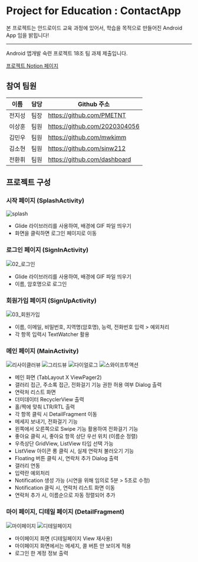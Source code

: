 # Project for Education : ContactApp

본 프로젝트는 안드로이드 교육 과정에 있어서, 학습을 목적으로 만들어진 Android App 임을 밝힙니다!






---





Android 앱개발 숙련 프로젝트 18조 팀 과제 제출입니다.



[프로젝트 Notion 페이지](https://www.notion.so/18-bc8dc20c3f994a419f2b01b67552e78d)





## 참여 팀원

| 이름   | 담당 | Github 주소                   |
| ------ | ---- | ----------------------------- |
| 전지성 | 팀장 | https://github.com/PMETNT     |
| 이상훈 | 팀원 | https://github.com/2020304056 |
| 김민우 | 팀원 | https://github.com/mwkimm     |
| 김소현 | 팀원 | https://github.com/sinw212    |
| 전환휘 | 팀원 | https://github.com/dashboard  |



## 프로젝트 구성

### 시작 페이지 (SplashActivity)

![splash](https://github.com/Team18Contact/ContactApp/assets/139109345/c3c80eb1-a5e2-4596-a016-d9c23aa93b68)
* Glide 라이브러리를 사용하여, 배경에 GIF 파일 띄우기
* 화면을 클릭하면 로그인 페이지로 이동





### 로그인 페이지 (SignInActivity)
![02_로그인](https://github.com/Team18Contact/ContactApp/assets/139109345/d021c5ce-d171-4b8f-abd0-9edde947f7d0)
* Glide 라이브러리를 사용하여, 배경에 GIF 파일 띄우기
* 이름, 암호명으로 로그인

### 회원가입 페이지 (SignUpActivity)
![03_회원가입](https://github.com/Team18Contact/ContactApp/assets/139109345/ca47c7ad-9f26-4832-8b1b-48360a8fb631)
* 이름, 이메일, 비밀번호, 지역명(암호명), 능력, 전화번호 입력 > 예외처리
* 각 항목 입력시 TextWatcher 활용




### 메인 페이지 (MainActivity)
![리사이클러뷰](https://github.com/Team18Contact/ContactApp/assets/139109345/6f52115f-ec5d-4319-8ecb-0cd2efdefdb6)
![그리드뷰](https://github.com/Team18Contact/ContactApp/assets/139109345/badeed50-6758-4fa0-874c-2f47a153f127)
![다이얼로그](https://github.com/Team18Contact/ContactApp/assets/139109345/9373240d-bbb9-464d-a494-c1ecc886d7f8)
![스와이프투액션](https://github.com/Team18Contact/ContactApp/assets/139109345/d77c0eb3-753c-44ca-bffd-8a51483b2360)
* 메인 화면 (TabLayout X ViewPager2)
* 갤러리 접근, 주소록 접근, 전화걸기 기능 권한 허용 여부 Dialog 출력
* 연락처 리스트 화면
* 더미데이터 RecyclerView 출력
* 홀/짝에 맞춰 LTR/RTL 출력
* 각 항목 클릭 시 DetailFragment 이동
* 메세지 보내기, 전화걸기 기능
* 왼쪽에서 오른쪽으로 Swipe 기능 활용하여 전화걸기 기능
* 좋아요 클릭 시, 좋아요 항목 상단 우선 위치 (이름순 정렬)
* 우측상단 GridView, ListView 타입 선택 가능
* ListView 아이콘 롱 클릭 시, 실제 연락처 불러오기 기능
* Floating 버튼 클릭 시, 연락처 추가 Dialog 출력
* 갤러리 연동
* 입력란 예외처리
* Notification 생성 가능 (시연을 위해 임의로 5분 > 5초로 수정)
* Notification 클릭 시, 연락처 리스트 화면 이동
* 연락처 추가 시, 이름순으로 자동 정렬되어 추가


### 마이 페이지, 디테일 페이지 (DetailFragment)
![마이페이지](https://github.com/Team18Contact/ContactApp/assets/139109345/d1ce85b7-1eed-4cf2-bb26-96c0fbcf6536)
![디테일페이지](https://github.com/Team18Contact/ContactApp/assets/139109345/a981e693-fa3a-4514-98e6-29df79847f90)

* 마이페이지 화면 (디테일페이지 View 재사용)
* 마이페이지 화면에서는 메세지, 콜 버튼 안 보이게 적용
* 로그인 한 계정 정보 출력


